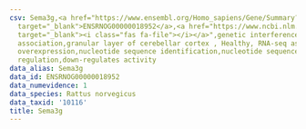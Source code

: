 ```yaml
---
csv: Sema3g,<a href="https://www.ensembl.org/Homo_sapiens/Gene/Summary?db=core;g=ENSRNOG00000018952"
  target="_blank">ENSRNOG00000018952</a>,<a href="https://www.ncbi.nlm.nih.gov/pubmed/30467350"
  target="_blank"><i class="fas fa-file"></i></a>",genetic interference,functional
  association,granular layer of cerebellar cortex , Healthy, RNA-seq assay, hsf-1
  overexpression,nucleotide sequence identification,nucleotide sequence identification,transcriptional
  regulation,down-regulates activity
data_alias: Sema3g
data_id: ENSRNOG00000018952
data_numevidence: 1
data_species: Rattus norvegicus
data_taxid: '10116'
title: Sema3g
---
```

